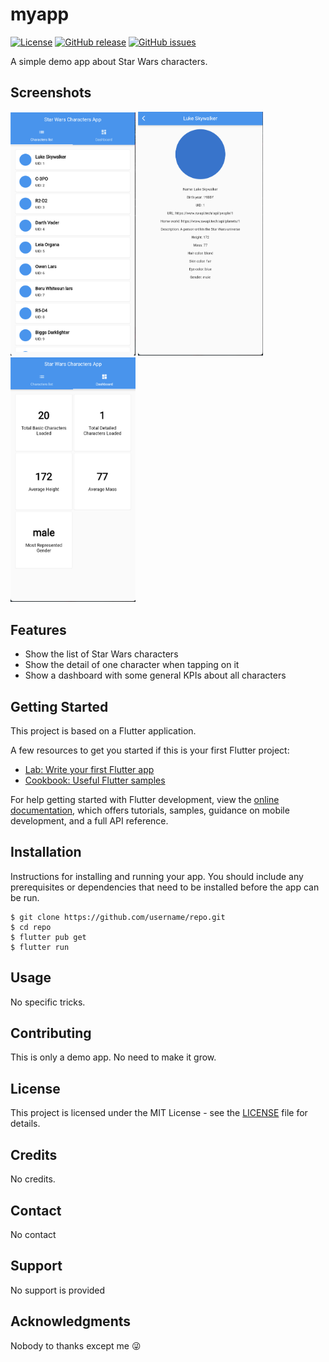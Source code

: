# myapp

[![License](https://img.shields.io/badge/License-MIT-green.svg)](LICENSE)
[![GitHub release](https://img.shields.io/github/release/username/repo.svg)](https://github.com/username/repo/releases/)
[![GitHub issues](https://img.shields.io/github/issues/username/repo.svg)](https://github.com/username/repo/issues)

A simple demo app about Star Wars characters.

## Screenshots

<div>
<img src="/screenshots/listOfCharacters.png" alt="Screenshot 1" width="200"/> 
<img src="/screenshots/characterDetail.png" alt="Screenshot 1" width="200"/> 
<img src="/screenshots/dashboard.png" alt="Screenshot 1" width="200"/>
</div>


## Features

- Show the list of Star Wars characters
- Show the detail of one character when tapping on it
- Show a dashboard with some general KPIs about all characters


## Getting Started

This project is based on a Flutter application.

A few resources to get you started if this is your first Flutter project:

- [Lab: Write your first Flutter app](https://docs.flutter.dev/get-started/codelab)
- [Cookbook: Useful Flutter samples](https://docs.flutter.dev/cookbook)

For help getting started with Flutter development, view the
[online documentation](https://docs.flutter.dev/), which offers tutorials,
samples, guidance on mobile development, and a full API reference.


## Installation

Instructions for installing and running your app. You should include any prerequisites or dependencies that need to be installed before the app can be run.

```
$ git clone https://github.com/username/repo.git
$ cd repo
$ flutter pub get
$ flutter run
```

## Usage

No specific tricks.

## Contributing

This is only a demo app. No need to make it grow.

## License

This project is licensed under the MIT License - see the [LICENSE](LICENSE) file for details.

## Credits

No credits.

## Contact

No contact

## Support

No support is provided

## Acknowledgments

Nobody to thanks except me :stuck_out_tongue_winking_eye:
